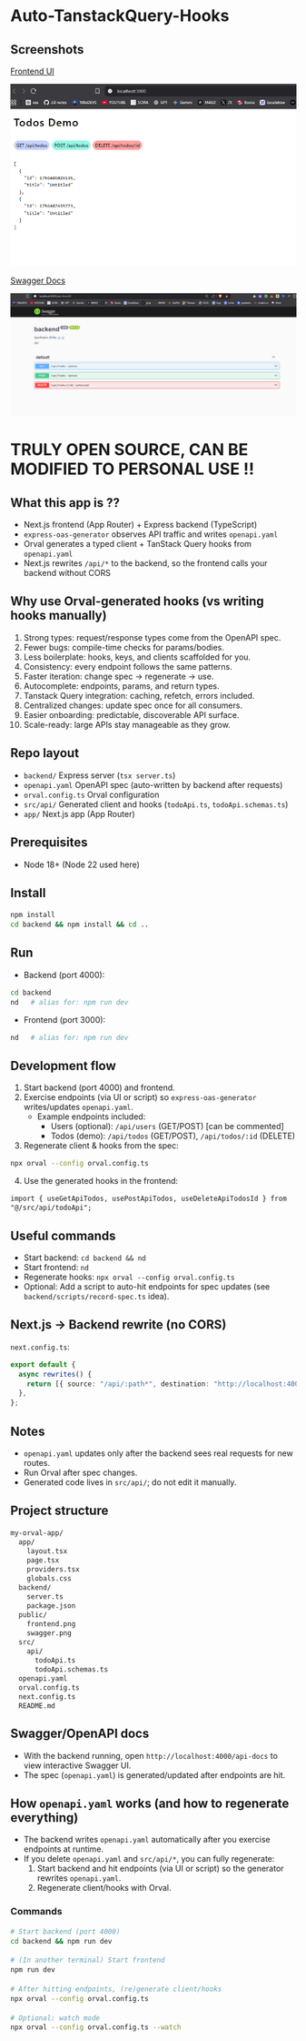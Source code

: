 # Auto-TanstackQuery-Hooks

## Screenshots

[Frontend UI](public/frontend.png)

![Frontend](public/frontend.png)

[Swagger Docs](public/swagger.png)

![Swagger](public/swagger.png)



# TRULY OPEN SOURCE, CAN BE MODIFIED TO PERSONAL USE !!

## What this app is ??
- Next.js frontend (App Router) + Express backend (TypeScript)
- `express-oas-generator` observes API traffic and writes `openapi.yaml`
- Orval generates a typed client + TanStack Query hooks from `openapi.yaml`
- Next.js rewrites `/api/*` to the backend, so the frontend calls your backend without CORS

## Why use Orval-generated hooks (vs writing hooks manually)
1. Strong types: request/response types come from the OpenAPI spec.
2. Fewer bugs: compile-time checks for params/bodies.
3. Less boilerplate: hooks, keys, and clients scaffolded for you.
4. Consistency: every endpoint follows the same patterns.
5. Faster iteration: change spec → regenerate → use.
6. Autocomplete: endpoints, params, and return types.
7. Tanstack Query integration: caching, refetch, errors included.
8. Centralized changes: update spec once for all consumers.
9. Easier onboarding: predictable, discoverable API surface.
10. Scale-ready: large APIs stay manageable as they grow.

## Repo layout
- `backend/` Express server (`tsx server.ts`)
- `openapi.yaml` OpenAPI spec (auto-written by backend after requests)
- `orval.config.ts` Orval configuration
- `src/api/` Generated client and hooks (`todoApi.ts`, `todoApi.schemas.ts`)
- `app/` Next.js app (App Router)

## Prerequisites
- Node 18+ (Node 22 used here)

## Install
```bash
npm install
cd backend && npm install && cd ..
```

## Run
- Backend (port 4000):
```bash
cd backend
nd   # alias for: npm run dev
```
- Frontend (port 3000):
```bash
nd   # alias for: npm run dev
```

## Development flow
1) Start backend (port 4000) and frontend.
2) Exercise endpoints (via UI or script) so `express-oas-generator` writes/updates `openapi.yaml`.
   - Example endpoints included:
     - Users (optional): `/api/users` (GET/POST) [can be commented]
     - Todos (demo): `/api/todos` (GET/POST), `/api/todos/:id` (DELETE)
3) Regenerate client & hooks from the spec:
```bash
npx orval --config orval.config.ts
```
4) Use the generated hooks in the frontend:
```tsx
import { useGetApiTodos, usePostApiTodos, useDeleteApiTodosId } from "@/src/api/todoApi";
```

## Useful commands
- Start backend: `cd backend && nd`
- Start frontend: `nd`
- Regenerate hooks: `npx orval --config orval.config.ts`
- Optional: Add a script to auto-hit endpoints for spec updates (see `backend/scripts/record-spec.ts` idea).

## Next.js → Backend rewrite (no CORS)
`next.config.ts`:
```ts
export default {
  async rewrites() {
    return [{ source: "/api/:path*", destination: "http://localhost:4000/api/:path*" }];
  },
};
```

## Notes
- `openapi.yaml` updates only after the backend sees real requests for new routes.
- Run Orval after spec changes.
- Generated code lives in `src/api/`; do not edit it manually.

## Project structure
```text
my-orval-app/
  app/
    layout.tsx
    page.tsx
    providers.tsx
    globals.css
  backend/
    server.ts
    package.json
  public/
    frontend.png
    swagger.png
  src/
    api/
      todoApi.ts
      todoApi.schemas.ts
  openapi.yaml
  orval.config.ts
  next.config.ts
  README.md
```

## Swagger/OpenAPI docs
- With the backend running, open `http://localhost:4000/api-docs` to view interactive Swagger UI.
- The spec (`openapi.yaml`) is generated/updated after endpoints are hit.

## How `openapi.yaml` works (and how to regenerate everything)
- The backend writes `openapi.yaml` automatically after you exercise endpoints at runtime.
- If you delete `openapi.yaml` and `src/api/*`, you can fully regenerate:
  1) Start backend and hit endpoints (via UI or script) so the generator rewrites `openapi.yaml`.
  2) Regenerate client/hooks with Orval.

### Commands
```bash
# Start backend (port 4000)
cd backend && npm run dev

# (In another terminal) Start frontend
npm run dev

# After hitting endpoints, (re)generate client/hooks
npx orval --config orval.config.ts

# Optional: watch mode
npx orval --config orval.config.ts --watch
```
